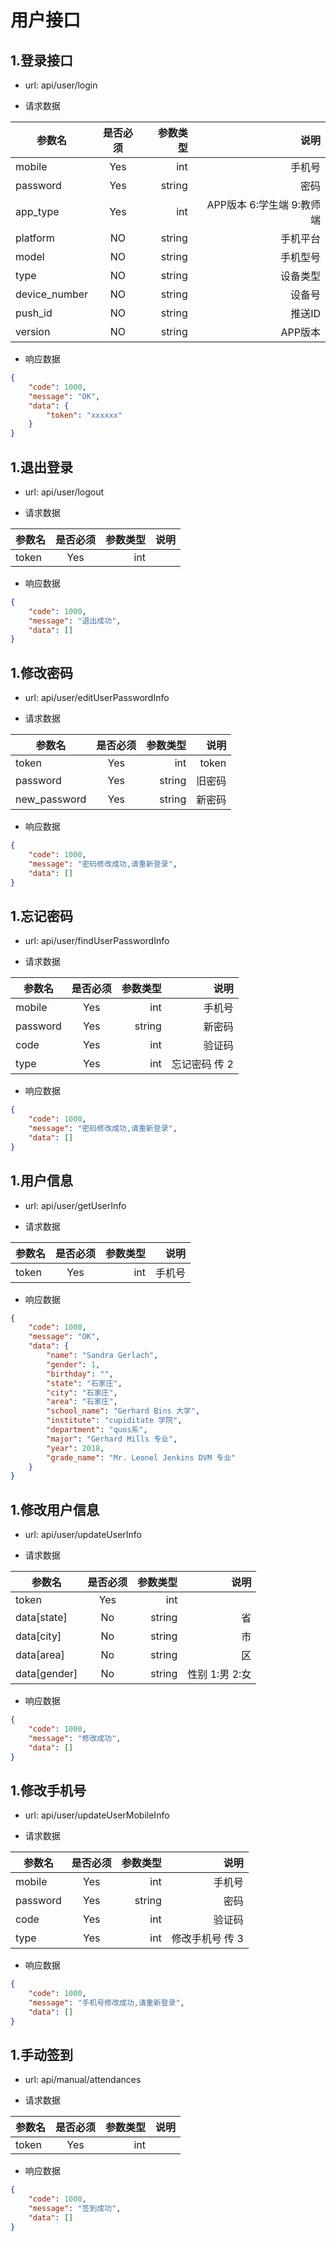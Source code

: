 # 用户接口

## 1.登录接口   
-  url: api/user/login

-  请求数据

| 参数名        | 是否必须     | 参数类型 | 说明        |
| --------      | :----------: | -----:   | -----:   |
| mobile        | Yes          | int      | 手机号    |
| password      | Yes          | string      | 密码     |
| app_type      | Yes          | int         | APP版本 6:学生端 9:教师端    |
| platform      | NO           | string      | 手机平台 |
| model         | NO           | string      | 手机型号 |
| type          | NO           | string      | 设备类型 |
| device_number | NO           | string      | 设备号   |
| push_id       | NO           | string      | 推送ID   |
| version       | NO           | string      | APP版本  |


- 响应数据
``` json
{
    "code": 1000,
    "message": "OK",
    "data": {
        "token": "xxxxxx"
    }
}
```

## 1.退出登录   
-  url: api/user/logout

-  请求数据

| 参数名        | 是否必须     | 参数类型 | 说明        |
| --------     | :----------: | -----:   | -----:   |
| token        | Yes          | int      |      |

- 响应数据
``` json
{
    "code": 1000,
    "message": "退出成功",
    "data": []
}
```

## 1.修改密码   
-  url: api/user/editUserPasswordInfo

-  请求数据

| 参数名       | 是否必须     | 参数类型 | 说明   |
| --------     | :----------: | -----:   | -----: |
| token        | Yes          | int      | token |
| password     | Yes          | string   | 旧密码 |
| new_password | Yes          | string   | 新密码 |



- 响应数据
``` json
{
	"code": 1000,
	"message": "密码修改成功,请重新登录",
	"data": []
}
```

## 1.忘记密码   
-  url: api/user/findUserPasswordInfo

-  请求数据

| 参数名       | 是否必须     | 参数类型 | 说明      |
| --------     | :----------: | -----:   | -----: |
| mobile        | Yes          | int      | 手机号 |
| password     | Yes          | string   | 新密码 |
| code 		   | Yes          | int   	 | 验证码 |
| type         | Yes          | int      |  忘记密码 传 2  |



- 响应数据
``` json
{
	"code": 1000,
	"message": "密码修改成功,请重新登录",
	"data": []
}
```

## 1.用户信息   
-  url: api/user/getUserInfo

-  请求数据

| 参数名       | 是否必须     | 参数类型 | 说明      |
| --------     | :----------: | -----:   | -----: |
| token        | Yes          | int      | 手机号 |



- 响应数据
``` json
{
    "code": 1000,
    "message": "OK",
    "data": {
        "name": "Sandra Gerlach",
        "gender": 1,
        "birthday": "",
        "state": "石家庄",
        "city": "石家庄",
        "area": "石家庄",
        "school_name": "Gerhard Bins 大学",
        "institute": "cupiditate 学院",
        "department": "quos系",
        "major": "Gerhard Mills 专业",
        "year": 2018,
        "grade_name": "Mr. Leonel Jenkins DVM 专业"
    }
}
```

## 1.修改用户信息   
-  url: api/user/updateUserInfo

-  请求数据

| 参数名       | 是否必须     | 参数类型 | 说明   |
| --------     | :----------: | -----:   | -----: |
| token        | Yes          | int      |        |
| data[state]  | No           | string   | 省     |
| data[city]   | No           | string   | 市     |
| data[area]   | No           | string   | 区     |
| data[gender] | No           | string   | 性别   1:男 2:女|



- 响应数据
``` json
{
    "code": 1000,
    "message": "修改成功",
    "data": []
}
```

## 1.修改手机号   
-  url: api/user/updateUserMobileInfo

-  请求数据

| 参数名       | 是否必须     | 参数类型 | 说明      |
| --------     | :----------: | -----:   | -----: |
| mobile        | Yes          | int      | 手机号 |
| password     | Yes          | string   | 密码 |
| code         | Yes          | int      | 验证码 |
| type         | Yes          | int      |  修改手机号 传 3  |



- 响应数据
``` json
{
    "code": 1000,
    "message": "手机号修改成功,请重新登录",
    "data": []
}
```



## 1.手动签到   
-  url: api/manual/attendances

-  请求数据

| 参数名       | 是否必须     | 参数类型 | 说明   |
| --------     | :----------: | -----:   | -----: |
| token        | Yes          | int      |        |


- 响应数据
``` json
{
    "code": 1000,
    "message": "签到成功",
    "data": []
}
```

